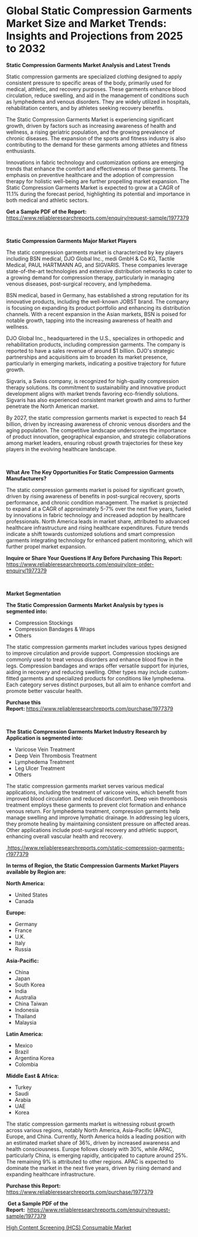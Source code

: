 <p><h1>Global Static Compression Garments Market Size and Market Trends: Insights and Projections from 2025 to 2032</h1></p><p><strong>Static Compression Garments Market Analysis and Latest Trends</strong></p>
<p><p>Static compression garments are specialized clothing designed to apply consistent pressure to specific areas of the body, primarily used for medical, athletic, and recovery purposes. These garments enhance blood circulation, reduce swelling, and aid in the management of conditions such as lymphedema and venous disorders. They are widely utilized in hospitals, rehabilitation centers, and by athletes seeking recovery benefits.</p><p>The Static Compression Garments Market is experiencing significant growth, driven by factors such as increasing awareness of health and wellness, a rising geriatric population, and the growing prevalence of chronic diseases. The expansion of the sports and fitness industry is also contributing to the demand for these garments among athletes and fitness enthusiasts. </p><p>Innovations in fabric technology and customization options are emerging trends that enhance the comfort and effectiveness of these garments. The emphasis on preventive healthcare and the adoption of compression therapy for holistic well-being are further propelling market expansion. The Static Compression Garments Market is expected to grow at a CAGR of 11.1% during the forecast period, highlighting its potential and importance in both medical and athletic sectors.</p></p>
<p><strong>Get a Sample PDF of the Report:&nbsp;</strong> <a href="https://www.reliableresearchreports.com/enquiry/request-sample/1977379?utm_campaign=2665&utm_medium=2&utm_source=Github&utm_content=ia&utm_term=05032025&utm_id=static-compression-garments">https://www.reliableresearchreports.com/enquiry/request-sample/1977379</a></p>
<p>&nbsp;</p>
<p><strong>Static Compression Garments Major Market Players</strong></p>
<p><p>The static compression garments market is characterized by key players including BSN medical, DJO Global Inc., medi GmbH & Co KG, Tactile Medical, PAUL HARTMANN AG, and SIGVARIS. These companies leverage state-of-the-art technologies and extensive distribution networks to cater to a growing demand for compression therapy, particularly in managing venous diseases, post-surgical recovery, and lymphedema.</p><p>BSN medical, based in Germany, has established a strong reputation for its innovative products, including the well-known JOBST brand. The company is focusing on expanding its product portfolio and enhancing its distribution channels. With a recent expansion in the Asian markets, BSN is poised for notable growth, tapping into the increasing awareness of health and wellness.</p><p>DJO Global Inc., headquartered in the U.S., specializes in orthopedic and rehabilitation products, including compression garments. The company is reported to have a sales revenue of around $1 billion. DJO's strategic partnerships and acquisitions aim to broaden its market presence, particularly in emerging markets, indicating a positive trajectory for future growth.</p><p>Sigvaris, a Swiss company, is recognized for high-quality compression therapy solutions. Its commitment to sustainability and innovative product development aligns with market trends favoring eco-friendly solutions. Sigvaris has also experienced consistent market growth and aims to further penetrate the North American market.</p><p>By 2027, the static compression garments market is expected to reach $4 billion, driven by increasing awareness of chronic venous disorders and the aging population. The competitive landscape underscores the importance of product innovation, geographical expansion, and strategic collaborations among market leaders, ensuring robust growth trajectories for these key players in the evolving healthcare landscape.</p></p>
<p>&nbsp;</p>
<p><strong>What Are The Key Opportunities For Static Compression Garments Manufacturers?</strong></p>
<p><p>The static compression garments market is poised for significant growth, driven by rising awareness of benefits in post-surgical recovery, sports performance, and chronic condition management. The market is projected to expand at a CAGR of approximately 5-7% over the next five years, fueled by innovations in fabric technology and increased adoption by healthcare professionals. North America leads in market share, attributed to advanced healthcare infrastructure and rising healthcare expenditures. Future trends indicate a shift towards customized solutions and smart compression garments integrating technology for enhanced patient monitoring, which will further propel market expansion.</p></p>
<p><strong>Inquire or Share Your Questions If Any Before Purchasing This Report:</strong> <a href="https://www.reliableresearchreports.com/enquiry/pre-order-enquiry/1977379?utm_campaign=2665&utm_medium=2&utm_source=Github&utm_content=ia&utm_term=05032025&utm_id=static-compression-garments">https://www.reliableresearchreports.com/enquiry/pre-order-enquiry/1977379</a></p>
<p>&nbsp;</p>
<p><strong>Market Segmentation</strong></p>
<p><strong>The Static Compression Garments Market Analysis by types is segmented into:</strong></p>
<p><ul><li>Compression Stockings</li><li>Compression Bandages & Wraps</li><li>Others</li></ul></p>
<p><p>The static compression garments market includes various types designed to improve circulation and provide support. Compression stockings are commonly used to treat venous disorders and enhance blood flow in the legs. Compression bandages and wraps offer versatile support for injuries, aiding in recovery and reducing swelling. Other types may include custom-fitted garments and specialized products for conditions like lymphedema. Each category serves distinct purposes, but all aim to enhance comfort and promote better vascular health.</p></p>
<p><strong>Purchase this Report:&nbsp;</strong><a href="https://www.reliableresearchreports.com/purchase/1977379?utm_campaign=2665&utm_medium=2&utm_source=Github&utm_content=ia&utm_term=05032025&utm_id=static-compression-garments">https://www.reliableresearchreports.com/purchase/1977379</a></p>
<p>&nbsp;</p>
<p><strong>The Static Compression Garments Market Industry Research by Application is segmented into:</strong></p>
<p><ul><li>Varicose Vein Treatment</li><li>Deep Vein Thrombosis Treatment</li><li>Lymphedema Treatment</li><li>Leg Ulcer Treatment</li><li>Others</li></ul></p>
<p><p>The static compression garments market serves various medical applications, including the treatment of varicose veins, which benefit from improved blood circulation and reduced discomfort. Deep vein thrombosis treatment employs these garments to prevent clot formation and enhance venous return. For lymphedema treatment, compression garments help manage swelling and improve lymphatic drainage. In addressing leg ulcers, they promote healing by maintaining consistent pressure on affected areas. Other applications include post-surgical recovery and athletic support, enhancing overall vascular health and recovery.</p></p>
<p><a href="https://www.reliableresearchreports.com/static-compression-garments-r1977379?utm_campaign=2665&utm_medium=2&utm_source=Github&utm_content=ia&utm_term=05032025&utm_id=static-compression-garments">&nbsp;https://www.reliableresearchreports.com/static-compression-garments-r1977379</a></p>
<p><strong>In terms of Region, the Static Compression Garments Market Players available by Region are:</strong></p>
<p>
    <p> <strong> North America: </strong>
        <ul>
            <li>United States</li>
            <li>Canada</li>
        </ul>
        </p> 
    <p> <strong> Europe: </strong>
        <ul>
            <li>Germany</li>
            <li>France</li>
            <li>U.K.</li>
            <li>Italy</li>
            <li>Russia</li>
        </ul>
        </p> 
    <p> <strong> Asia-Pacific: </strong>
        <ul>
            <li>China</li>
            <li>Japan</li>
            <li>South Korea</li>
            <li>India</li>
            <li>Australia</li>
            <li>China Taiwan</li>
            <li>Indonesia</li>
            <li>Thailand</li>
            <li>Malaysia</li>
        </ul>
        </p> 
    <p> <strong> Latin America: </strong>
        <ul>
            <li>Mexico</li>
            <li>Brazil</li>
            <li>Argentina Korea</li>
            <li>Colombia</li>
        </ul>
        </p> 
    <p> <strong> Middle East & Africa: </strong>
        <ul>
            <li>Turkey</li>
            <li>Saudi</li>
            <li>Arabia</li>
            <li>UAE</li>
            <li>Korea</li>
        </ul>
    </p>
    </p>
<p><p>The static compression garments market is witnessing robust growth across various regions, notably North America, Asia-Pacific (APAC), Europe, and China. Currently, North America holds a leading position with an estimated market share of 36%, driven by increased awareness and health consciousness. Europe follows closely with 30%, while APAC, particularly China, is emerging rapidly, anticipated to capture around 25%. The remaining 9% is attributed to other regions. APAC is expected to dominate the market in the next five years, driven by rising demand and expanding healthcare infrastructure.</p></p>
<p><strong>Purchase this Report: </strong><a href="https://www.reliableresearchreports.com/purchase/1977379?utm_campaign=2665&utm_medium=2&utm_source=Github&utm_content=ia&utm_term=05032025&utm_id=static-compression-garments">https://www.reliableresearchreports.com/purchase/1977379</a></p>
<p>&nbsp;<strong>Get a Sample PDF of the Report:&nbsp;&nbsp;</strong><a href="https://www.reliableresearchreports.com/enquiry/request-sample/1977379?utm_campaign=2665&utm_medium=2&utm_source=Github&utm_content=ia&utm_term=05032025&utm_id=static-compression-garments">https://www.reliableresearchreports.com/enquiry/request-sample/1977379</a></p>
<p><strong></strong></p>
<p><p><a href="https://github.com/suleimannichelle7/Market-Research-Report-List-1/blob/main/high-content-screening-hcs-consumable-market.md?utm_campaign=2665&utm_medium=2&utm_source=Github&utm_content=ia&utm_term=05032025&utm_id=static-compression-garments">High Content Screening (HCS) Consumable Market</a></p></p>